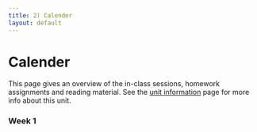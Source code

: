 ```yaml
---
title: 2) Calender
layout: default
---
```


# Calender

This page gives an overview of the in-class sessions, homework assignments and reading material. See the [unit information](index.html) page for more info about this unit.

### Week 1
